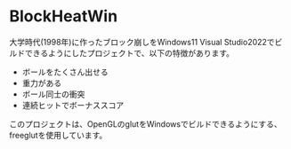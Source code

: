# BlockHeatWin
大学時代(1998年)に作ったブロック崩しをWindows11 Visual Studio2022でビルドできるようにしたプロジェクトで、以下の特徴があります。
<ul>
<li>ボールをたくさん出せる</li>
<li>重力がある</li>
<li>ボール同士の衝突</li>
<li>連続ヒットでボーナススコア</li>
</ul>

このプロジェクトは、OpenGLのglutをWindowsでビルドできるようにする、freeglutを使用しています。
<a href="https://github.com/freeglut/freeglut"></a>
